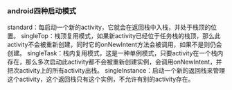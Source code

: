 ### android四种启动模式

standard：每启动一个新的activity，它就会在返回栈中入栈，并处于栈顶的位置。
singleTop：栈顶复用模式，如果新activity已经位于任务栈的栈顶，那么此activity不会被重新创建，同时它的onNewIntent方法会被调用，如果不是则仍会创建。
singleTask：栈内复用模式，这是一种单例模式，只要activity在一个栈内存在，那么多次启动此activity都不会被重新创建实例，会调用onNewIntent，并把次activity上的所有activity出栈。
singleInstance：启动一个新的返回栈来管理这个activity，这个返回栈只有这个实例，不允许有别的activity存在。

